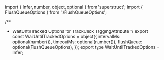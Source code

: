 import { Infer, number, object, optional } from 'superstruct';
import { FlushQueueOptions } from './FlushQueueOptions';

/**
 * WaitUntilTracked Options for TrackClick TaggingAttribute
 */
export const WaitUntilTrackedOptions = object({
  intervalMs: optional(number()),
  timeoutMs: optional(number()),
  flushQueue: optional(FlushQueueOptions),
});
export type WaitUntilTrackedOptions = Infer<typeof WaitUntilTrackedOptions>;
